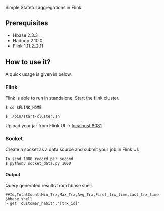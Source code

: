 Simple Stateful aggregations in Flink.

## Prerequisites
- Hbase 2.3.3
- Hadoop 2.10.0
- Flink 1.11.2_2.11

## How to use it?
A quick usage is given in below.

### Flink
Flink is able to run in standalone. Start the flink cluster.

```
$ cd $FLINK_HOME

$ ./bin/start-cluster.sh
```

Upload your jar from Flink UI -> [localhost:8081](http://localhost:8081)

### Socket
Create a socket as a data source and submit your job in Flink UI. 

```
To send 1000 record per second
$ python3 socket_data.py 1000
```

#### Output
Query generated results from hbase shell.
```
##Id,TotalCount,Min_Trx,Max_Trx,Avg_Trx,First_trx_time,Last_trx_time
$hbase shell
> get 'customer_habit','[trx_id]'
```
